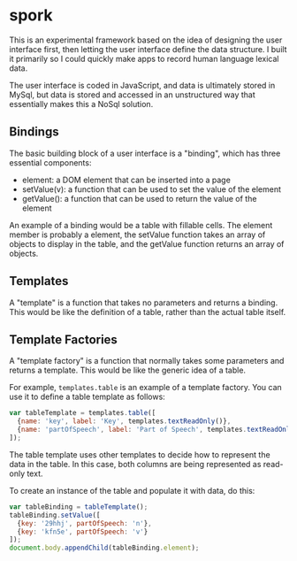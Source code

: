 # spork

This is an experimental framework based on the idea of designing the user interface first, then letting the user interface define the data structure. I built it primarily so I could quickly make apps to record human language lexical data.

The user interface is coded in JavaScript, and data is ultimately stored in MySql, but data is stored and accessed in an unstructured way that essentially makes this a NoSql solution.

## Bindings

The basic building block of a user interface is a "binding", which has three essential components:
* element: a DOM element that can be inserted into a page
* setValue(v): a function that can be used to set the value of the element
* getValue(): a function that can be used to return the value of the element

An example of a binding would be a table with fillable cells. The element member is probably a <table> element, the setValue function takes an array of objects to display in the table, and the getValue function returns an array of objects.

## Templates

A "template" is a function that takes no parameters and returns a binding. This would be like the definition of a table, rather than the actual table itself.

## Template Factories

A "template factory" is a function that normally takes some parameters and returns a template. This would be like the generic idea of a table.

For example, `templates.table` is an example of a template factory. You can use it to define a table template as follows:

```javascript
var tableTemplate = templates.table([
  {name: 'key', label: 'Key', templates.textReadOnly()},
  {name: 'partOfSpeech', label: 'Part of Speech', templates.textReadOnly()},
]);
```

The table template uses other templates to decide how to represent the data in the table. In this case, both columns are being represented as read-only text.

To create an instance of the table and populate it with data, do this:

```javascript
var tableBinding = tableTemplate();
tableBinding.setValue([
  {key: '29hhj', partOfSpeech: 'n'},
  {key: 'kfn5e', partOfSpeech: 'v'}
]);
document.body.appendChild(tableBinding.element);
```
